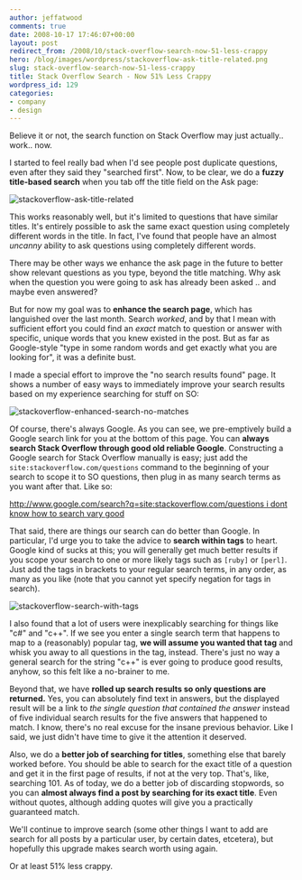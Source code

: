 ```yaml
---
author: jeffatwood
comments: true
date: 2008-10-17 17:46:07+00:00
layout: post
redirect_from: /2008/10/stack-overflow-search-now-51-less-crappy
hero: /blog/images/wordpress/stackoverflow-ask-title-related.png
slug: stack-overflow-search-now-51-less-crappy
title: Stack Overflow Search - Now 51% Less Crappy
wordpress_id: 129
categories:
- company
- design
---
```



Believe it or not, the search function on Stack Overflow may just actually.. work.. now.



I started to feel really bad when I'd see people post duplicate questions, even after they said they "searched first". Now, to be clear, we do a **fuzzy title-based search** when you tab off the title field on the Ask page:



![stackoverflow-ask-title-related](/blog/images/wordpress/stackoverflow-ask-title-related.png)



This works reasonably well, but it's limited to questions that have similar titles. It's entirely possible to ask the same exact question using completely different words in the title. In fact, I've found that people have an almost _uncanny_ ability to ask questions using completely different words. 



There may be other ways we enhance the ask page in the future to better show relevant questions as you type, beyond the title matching. Why ask when the question you were going to ask has already been asked .. and maybe even answered?



But for now my goal was to **enhance the search page**, which has languished over the last month. Search _worked_, and by that I mean with sufficient effort you could find an _exact_ match to question or answer with specific, unique words that you knew existed in the post. But as far as Google-style "type in some random words and get exactly what you are looking for", it was a definite bust.



I made a special effort to improve the "no search results found" page. It shows a number of easy ways to immediately improve your search results based on my experience searching for stuff on SO:



![stackoverflow-enhanced-search-no-matches](/blog/images/wordpress/stackoverflow-enhanced-search-no-matches.png)



Of course, there's always Google. As you can see, we pre-emptively build a Google search link for you at the bottom of this page. You can **always search Stack Overflow through good old reliable Google**. Constructing a Google search for Stack Overflow manually is easy; just add the `site:stackoverflow.com/questions` command to the beginning of your search to scope it to SO questions, then plug in as many search terms as you want after that. Like so:



[http://www.google.com/search?q=site:stackoverflow.com/questions i dont know how to search vary good](http://www.google.com/search?q=site:stackoverflow.com/questions+i+dont+know+how+to+search+vary+good)



That said, there are things our search can do better than Google. In particular, I'd urge you to take the advice to **search within tags** to heart. Google kind of sucks at this; you will generally get much better results if you scope your search to one or more likely tags such as `[ruby]` or `[perl]`. Just add the tags in brackets to your regular search terms, in any order, as many as you like (note that you cannot yet specify negation for tags in search).



![stackoverflow-search-with-tags](/blog/images/wordpress/stackoverflow-search-with-tags.png)



I also found that a lot of users were inexplicably searching for things like "c#" and "c++". If we see you enter a single search term that happens to map to a (reasonably) popular tag, **we will assume you wanted that tag** and whisk you away to all questions in the tag, instead. There's just no way a general search for the string "c++" is ever going to produce good results, anyhow, so this felt like a no-brainer to me.



Beyond that, we have **rolled up search results so only questions are returned.** Yes, you can absolutely find text in answers, but the displayed result will be a link to _the single question that contained the answer_ instead of five individual search results for the five answers that happened to match. I know, there's no real excuse for the insane previous behavior. Like I said, we just didn't have time to give it the attention it deserved.



Also, we do a **better job of searching for titles**, something else that barely worked before. You should be able to search for the exact title of a question and get it in the first page of results, if not at the very top. That's, like, searching 101. As of today, we do a better job of discarding stopwords, so you can **almost always find a post by searching for its exact title**. Even without quotes, although adding quotes will give you a practically guaranteed match.



We'll continue to improve search (some other things I want to add are search for all posts by a particular user, by certain dates, etcetera), but hopefully this upgrade makes search worth using again.



Or at least 51% less crappy.

